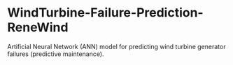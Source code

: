 # WindTurbine-Failure-Prediction-ReneWind
Artificial Neural Network (ANN) model for predicting wind turbine generator failures (predictive maintenance).
